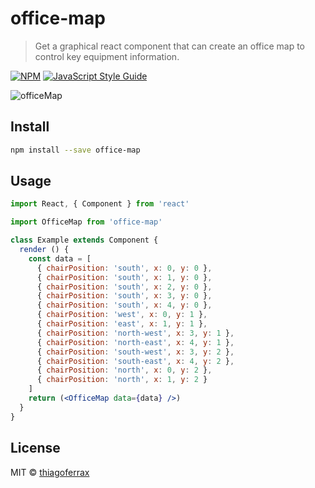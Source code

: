 # office-map

> Get a graphical react component that can create an office map to control key equipment information.

[![NPM](https://img.shields.io/npm/v/office-map.svg)](https://www.npmjs.com/package/office-map) [![JavaScript Style Guide](https://img.shields.io/badge/code_style-standard-brightgreen.svg)](https://standardjs.com)

![officeMap](https://user-images.githubusercontent.com/43149895/54926470-21a32100-4eef-11e9-8676-d7ae5e620c39.jpg)

## Install

```bash
npm install --save office-map
```

## Usage

```jsx
import React, { Component } from 'react'

import OfficeMap from 'office-map'

class Example extends Component {
  render () {
    const data = [
      { chairPosition: 'south', x: 0, y: 0 },
      { chairPosition: 'south', x: 1, y: 0 },
      { chairPosition: 'south', x: 2, y: 0 },
      { chairPosition: 'south', x: 3, y: 0 },     
      { chairPosition: 'south', x: 4, y: 0 },   
      { chairPosition: 'west', x: 0, y: 1 },
      { chairPosition: 'east', x: 1, y: 1 },
      { chairPosition: 'north-west', x: 3, y: 1 },
      { chairPosition: 'north-east', x: 4, y: 1 },
      { chairPosition: 'south-west', x: 3, y: 2 },
      { chairPosition: 'south-east', x: 4, y: 2 },
      { chairPosition: 'north', x: 0, y: 2 },
      { chairPosition: 'north', x: 1, y: 2 }  
    ]
    return (<OfficeMap data={data} />)
  }
}
```

## License

MIT © [thiagoferrax](https://github.com/thiagoferrax)
